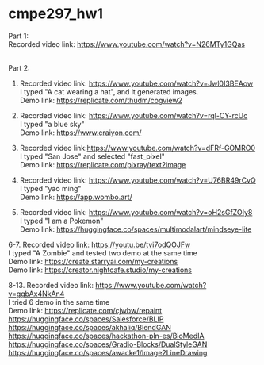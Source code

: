 # cmpe297_hw1

Part 1: <br />
Recorded video link: https://www.youtube.com/watch?v=N26MTy1GQas <br />
<br />

Part 2:
<br />
1. Recorded video link: https://www.youtube.com/watch?v=Jwl0I3BEAow <br />
I typed "A cat wearing a hat", and it generated images. <br />
Demo link: https://replicate.com/thudm/cogview2  <br />

2. Recorded video link: https://www.youtube.com/watch?v=rql-CY-rcUc <br />
I typed "a blue sky" <br />
Demo link: https://www.craiyon.com/ <br />

3. Recorded video link:https://www.youtube.com/watch?v=dFRf-GOMRO0 <br />
I typed "San Jose" and selected "fast_pixel" <br />
Demo link: https://replicate.com/pixray/text2image <br />

4. Recorded video link: https://www.youtube.com/watch?v=U76BR49rCvQ <br />
I typed "yao ming" <br />
Demo link: https://app.wombo.art/  <br />

5. Recorded video link: https://www.youtube.com/watch?v=oH2sGfZOIy8<br />
I typed "I am a Pokemon" <br />
Demo link:  https://huggingface.co/spaces/multimodalart/mindseye-lite<br />

6-7. Recorded video link: https://youtu.be/tvi7odQOJFw <br />
I typed "A Zombie" and tested two demo at the same time <br />
Demo link: https://create.starryai.com/my-creations <br />
Demo link: https://creator.nightcafe.studio/my-creations<br />

8-13. Recorded video link: https://www.youtube.com/watch?v=ggbAx4NkAn4<br />
I tried 6 demo in the same time<br />
Demo link: https://replicate.com/cjwbw/repaint <br />
https://huggingface.co/spaces/Salesforce/BLIP <br />
https://huggingface.co/spaces/akhaliq/BlendGAN <br />
https://huggingface.co/spaces/hackathon-pln-es/BioMedIA <br />
https://huggingface.co/spaces/Gradio-Blocks/DualStyleGAN <br />
https://huggingface.co/spaces/awacke1/Image2LineDrawing <br />
